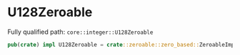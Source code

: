 # U128Zeroable

Fully qualified path: `core::integer::U128Zeroable`

```rust
pub(crate) impl U128Zeroable = crate::zeroable::zero_based::ZeroableImpl<u128, U128Zero>;
```

